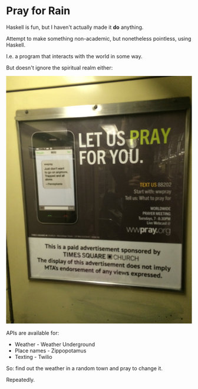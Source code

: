 Pray for Rain
===

Haskell is fun, but I haven't actually made it **do** anything.



Attempt to make something non-academic, but nonetheless pointless, using Haskell.



I.e. a program that interacts with the world in some way.



But doesn't ignore the spiritual realm either:



![alt text](poster.jpg)


APIs are available for:
* Weather - Weather Underground
* Place names - Zippopotamus
* Texting - Twilio

So: find out the weather in a random town and pray to change it.

Repeatedly.

